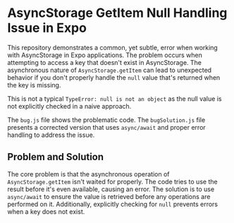 # AsyncStorage GetItem Null Handling Issue in Expo

This repository demonstrates a common, yet subtle, error when working with AsyncStorage in Expo applications.  The problem occurs when attempting to access a key that doesn't exist in AsyncStorage.  The asynchronous nature of `AsyncStorage.getItem` can lead to unexpected behavior if you don't properly handle the `null` value that's returned when the key is missing.

This is not a typical `TypeError: null is not an object` as the null value is not explicitly checked in a naive approach.

The `bug.js` file shows the problematic code.  The `bugSolution.js` file presents a corrected version that uses `async/await` and proper error handling to address the issue.

## Problem and Solution

The core problem is that the asynchronous operation of `AsyncStorage.getItem` isn't waited for properly. The code tries to use the result before it's even available, causing an error. The solution is to use `async/await` to ensure the value is retrieved before any operations are performed on it.  Additionally, explicitly checking for `null` prevents errors when a key does not exist.